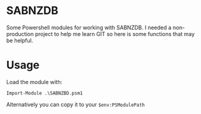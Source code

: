 # SABNZDB
Some Powershell modules for working with SABNZDB. I needed a non-production project to help me learn GIT so here is some functions that may be helpful.

# Usage

Load the module with:

```Import-Module .\SABNZBD.psm1```

Alternatively you can copy it to your `$env:PSModulePath`
